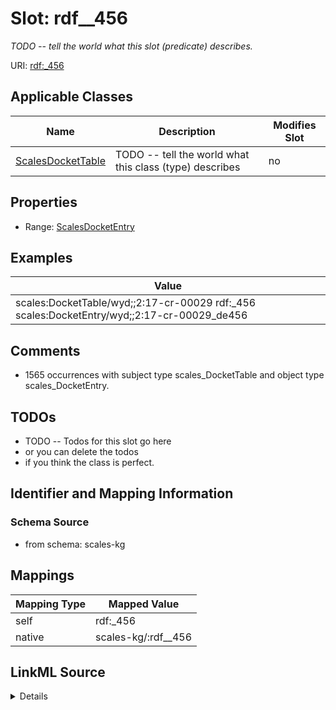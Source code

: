 

# Slot: rdf__456


_TODO -- tell the world what this slot (predicate) describes._





URI: [rdf:_456](http://www.w3.org/1999/02/22-rdf-syntax-ns#_456)



<!-- no inheritance hierarchy -->





## Applicable Classes

| Name | Description | Modifies Slot |
| --- | --- | --- |
| [ScalesDocketTable](../classes/ScalesDocketTable.md) | TODO -- tell the world what this class (type) describes |  no  |







## Properties

* Range: [ScalesDocketEntry](../classes/ScalesDocketEntry.md)






## Examples

| Value |
| --- |
| scales:DocketTable/wyd;;2:17-cr-00029 rdf:_456 scales:DocketEntry/wyd;;2:17-cr-00029_de456 |

## Comments

* 1565 occurrences with subject type scales_DocketTable and object type scales_DocketEntry.

## TODOs

* TODO -- Todos for this slot go here
* or you can delete the todos
* if you think the class is perfect.

## Identifier and Mapping Information







### Schema Source


* from schema: scales-kg




## Mappings

| Mapping Type | Mapped Value |
| ---  | ---  |
| self | rdf:_456 |
| native | scales-kg/:rdf__456 |




## LinkML Source

<details>
```yaml
name: rdf__456
description: TODO -- tell the world what this slot (predicate) describes.
todos:
- TODO -- Todos for this slot go here
- or you can delete the todos
- if you think the class is perfect.
comments:
- 1565 occurrences with subject type scales_DocketTable and object type scales_DocketEntry.
examples:
- value: scales:DocketTable/wyd;;2:17-cr-00029 rdf:_456 scales:DocketEntry/wyd;;2:17-cr-00029_de456
from_schema: scales-kg
rank: 1000
slot_uri: rdf:_456
alias: rdf__456
domain_of:
- scales_DocketTable
range: scales_DocketEntry

```
</details>